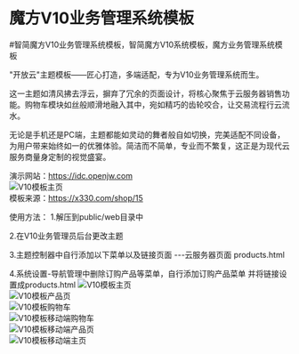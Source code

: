# 魔方V10业务管理系统模板

#智简魔方V10业务管理系统模板，智简魔方V10系统模板，魔方业务管理系统模板

"开放云"主题模板——匠心打造，多端适配，专为V10业务管理系统而生。

这一主题如清风拂去浮云，摒弃了冗余的页面设计，将核心聚焦于云服务器销售功能。购物车模块如丝般顺滑地融入其中，宛如精巧的齿轮咬合，让交易流程行云流水。

无论是手机还是PC端，主题都能如灵动的舞者般自如切换，完美适配不同设备，为用户带来始终如一的优雅体验。简洁而不简单，专业而不繁复，这正是为现代云服务商量身定制的视觉盛宴。

演示网站：https://idc.openjw.com  
![V10模板主页](/src/1.png)  
模板来源：https://x330.com/shop/15

使用方法：
1.解压到public/web目录中

2.在V10业务管理员后台更改主题

3.主题控制器中自行添加以下菜单以及链接页面
---云服务器页面 products.html

4.系统设置-导航管理中删除订购产品等菜单，自行添加订购产品菜单
并将链接设置成products.html
![V10模板主页](/src/1.png)  
![V10模板产品页](/src/2.png)  
![V10模板购物车](/src/3.png)  
![V10模板移动端购物车](/src/4.png)  
![V10模板移动端产品页](/src/5.png)  
![V10模板移动端主页](/src/6.png)  
